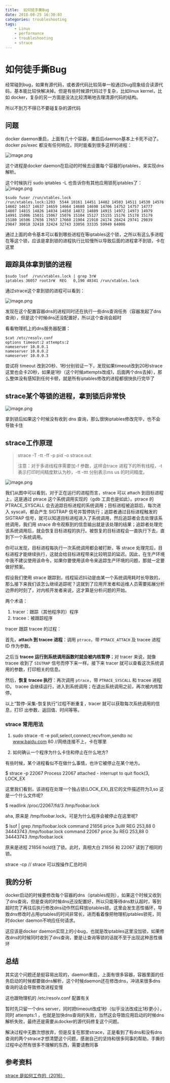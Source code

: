 ```yaml
---
title:  如何徒手撕Bug
date: 2018-08-25 16:30:03
categories: troubleshooting
tags:
    - Linux
    - performance
    - troubleshooting
    - strace
---
```


# 如何徒手撕Bug

经常碰到bug，如果有源代码，或者源代码比较简单一般通过bug现象结合读源代码，基本能比较快解决掉。但是有些时候源代码过于复杂，比如linux kernel，比如 docker，复杂的另一方面是没法比较清晰地去理清源代码的结构。

所以不到万不得已不要碰复杂的源代码

## 问题

docker daemon重启，上面有几十个容器，重启后daemon基本上卡死不动了。 docker ps/exec 都没有任何响应，同时能看到很多这样的进程：

![image.png](https://plantegg.oss-cn-beijing.aliyuncs.com/images/oss/ed7f275935b32c7fd5fef3e0caf2eb0c.png)


这个进程是docker daemon在启动的时候去设置每个容器的iptables，来实现dns解析。

这个时候执行 sudo iptables -L 也告诉你有其他应用锁死iptables了：
![image.png](https://plantegg.oss-cn-beijing.aliyuncs.com/images/oss/901fd2057fb3b32ff79dc5a29c9cdd67.png)

    $sudo fuser /run/xtables.lock 
    /run/xtables.lock:1203  5544 10161 14451 14482 14503 14511 14530 14576 14602 14617 14637 14659 14664 14680 14698 14706 14752 14757 14777 14807 14815 14826 14834 14858 14872 14889 14915 14972 14973 14979 14991 15006 15031 15067 15076 15104 15127 15155 15176 15178 15179 15180 16506 17656 17657 17660 21904 21910 24174 28424 29741 29839 29847 30018 32418 32424 32743 33056 33335 59949 64006

通过上面的命令基本可以看到哪些进程在等iptables这个锁，之所以有这么多进程在等这个锁，应该是拿到锁的进程执行比较慢所以导致后面的进程拿不到锁，卡在这里

## 跟踪具体拿到锁的进程

    $sudo lsof  /run/xtables.lock | grep 3rW
    iptables 36057 root3rW  REG   0,190 48341 /run/xtables.lock

通过strace这个拿到锁的进程可以看到：

![image.png](https://plantegg.oss-cn-beijing.aliyuncs.com/images/oss/27d266ab8fd492f009fb7047d9337518.png)

发现在这个配置容器dns的进程同时还在执行一些dns查询任务（容器发起了dns查询），但是这个时候dns还没配置好，所以这个查询会超时

看看物理机上的dns服务器配置：

    $cat /etc/resolv.conf   
    options timeout:2 attempts:2   
    nameserver 10.0.0.1  
    nameserver 10.0.0.2
    nameserver 10.0.0.3

尝试将 timeout 改到20秒、1秒分别验证一下，发现如果timeout改到20秒strace这里也会卡20秒，如果是1秒（这个时候attempts改成1，后面两个dns去掉），那么整体没有感知到任何卡顿，就是所有iptables修改的进程都很快执行完毕了

## strace某个等锁的进程，拿到锁后非常快

![image.png](https://plantegg.oss-cn-beijing.aliyuncs.com/images/oss/25ab3e2385e08e8e23eeb1309d949839.png)

拿到锁后如果这个时候没有收到 dns 查询，那么很快iptables修改完毕，也不会导致卡住

## strace工作原理

> strace -T -tt -ff -p pid -o strace.out
>
> 注意：对于多进线程序需要加-f 参数，这样会trace 进程下的所有线程，-t 表示打印时间精度默认为秒，-tt -ttt 分别表示ms us 的时间精度。



![image.png](https://plantegg.oss-cn-beijing.aliyuncs.com/images/oss/19c681e7393bda67ab0a4d8f62f1a853.png)

我们从图中可以看到，对于正在运行的进程而言，strace 可以 attach 到目标进程上，这是通过 ptrace 这个系统调用实现的（gdb 工具也是如此）。ptrace 的 PTRACE_SYSCALL 会去追踪目标进程的系统调用；目标进程被追踪后，每次进入 syscall，都会产生 SIGTRAP 信号并暂停执行；追踪者通过目标进程触发的 SIGTRAP 信号，就可以知道目标进程进入了系统调用，然后追踪者会去处理该系统调用，我们用 strace 命令观察到的信息输出就是该处理的结果；追踪者处理完该系统调用后，就会恢复目标进程的执行。被恢复的目标进程会一直执行下去，直到下一个系统调用。

你可以发现，目标进程每执行一次系统调用都会被打断，等 strace 处理完后，目标进程才能继续执行，这就会给目标进程带来比较明显的延迟。因此，在生产环境中我不建议使用该命令，如果你要使用该命令来追踪生产环境的问题，那就一定要做好预案。

假设我们使用 strace 跟踪到，线程延迟抖动是由某一个系统调用耗时长导致的，那么接下来我们该怎么继续追踪呢？这就到了应用开发者和运维人员需要拓展分析边界的时刻了，对内核开发者来说，这才算是分析问题的开始。

两个术语：

1. tracer：跟踪（其他程序的）程序
2. tracee：被跟踪程序

tracer 跟踪 tracee 的过程：

首先，**attach 到 tracee 进程**：调用 `ptrace`，带 `PTRACE_ATTACH` 及 tracee 进程 ID 作为参数。

之后当 **tracee 运行到系统调用函数时就会被内核暂停**；对 tracer 来说，就像 tracee 收到了 `SIGTRAP` 信号而停下来一样。接下来 tracer 就可以查看这次系统调 用的参数，打印相关的信息。

然后，**恢复 tracee 执行**：再次调用 `ptrace`，带 `PTRACE_SYSCALL` 和 tracee 进程 ID。 tracee 会继续运行，进入到系统调用；在退出系统调用之前，再次被内核暂停。

以上“暂停-采集-恢复执行”过程不断重复，tracer 就可以获取每次系统调用的信息，打印 出参数、返回值、时间等等。

### strace 常用用法

1) sudo strace -tt -e poll,select,connect,recvfrom,sendto nc www.baidu.com 80 //网络连接不上，卡在哪里

2) 如何确认一个程序为什么卡住和停止在什么地方?

有些时候，某个进程看似不在做什么事情，也许它被停止在某个地方。

$ strace -p 22067 Process 22067 attached - interrupt to quit flock(3, LOCK_EX

这里我们看到，该进程在处理一个独占锁(LOCK_EX),且它的文件描述符为3,so 这是一个什么文件呢?

$ readlink /proc/22067/fd/3 /tmp/foobar.lock

aha, 原来是 /tmp/foobar.lock。可是为什么程序会被停止在这里呢?

$ lsof | grep /tmp/foobar.lock command   21856       price    3uW     REG 253,88       0 34443743 /tmp/foobar.lock command   22067       price    3u      REG 253,88       0 34443743 /tmp/foobar.lock

原来是进程 21856 hold住了锁。此时，真相大白 21856 和 22067 读到了相同的锁。

 strace -cp  // strace  可以按操作汇总时间



## 我的分析

docker启动的时候要修改每个容器的dns（iptables规则），如果这个时候又收到了dns查询，但是查询的时候dns还没配置好，所以只能等待dns默认超时，等到超时完了再往后执行修改dns动作然后释放iptables锁。这里会发生恶性循环，导致dns修改时占用iptables的时间非常长，进而看着像把物理机iptables锁死，同时docker daemon不响应任何请求。

这应该是docker daemon实现上的小bug，也就是改iptables这里没加锁，如果修改dns的时候同时收到了dns查询，要是让查询等锁的话就不至于出现这种恶性循环

## 总结

其实这个问题还是挺容易出现的，daemon重启，上面有很多容器，容器里面的任务启动的时候都要做dns解析，这个时候daemon还在修改dns，冲进来很多dns查询的话会导致修改进程变慢

这也跟物理机的 /etc/resolv.conf 配置有关

暂时先只留一个dns server，同时把timeout改成1秒（似乎没法改成比1秒更小），同时 attempts:1 ，也就是加快dns查询的失败，当然这会导致应用启动的时候dns解析失败，最终还是需要从docker的源代码修复这个问题。

解决过程中无数次想放弃，但是反复在那里strace，正是看到了有dns和没有dns查询的两个strace才想清楚这个问题，感谢自己的坚持和很多同事的帮助，手撕的过程中必然有很多不理解的东西，需要请教同事



## 参考资料

[strace 是如何工作的（2016）](http://arthurchiao.art/blog/how-does-strace-work-zh/)